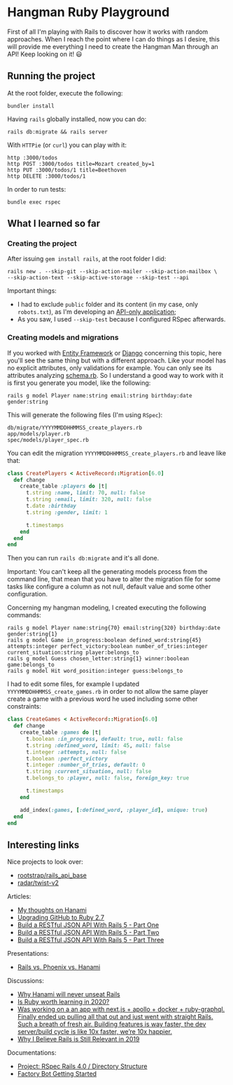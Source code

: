 # Hangman Ruby Playground

First of all I'm playing with Rails to discover how it works with random approaches. When I reach the point where I can do things as I desire, this will provide me everything I need to create the Hangman Man through an API! Keep looking on it! :smiley:

## Running the project

At the root folder, execute the following:

    bundler install
    
Having `rails` globally installed, now you can do:

    rails db:migrate && rails server

With `HTTPie` (or `curl`) you can play with it:

    http :3000/todos
    http POST :3000/todos title=Mozart created_by=1
    http PUT :3000/todos/1 title=Beethoven
    http DELETE :3000/todos/1

In order to run tests:

    bundle exec rspec

## What I learned so far

### Creating the project

After issuing `gem install rails`, at the root folder I did:

    rails new . --skip-git --skip-action-mailer --skip-action-mailbox \
    --skip-action-text --skip-active-storage --skip-test --api

Important things:

- I had to exclude `public` folder and its content (in my case, only `robots.txt`), as I'm developing an [API-only application](https://guides.rubyonrails.org/api_app.html);
- As you saw, I used `--skip-test` because I configured RSpec afterwards.

### Creating models and migrations

If you worked with [Entity Framework](https://docs.microsoft.com/en-us/ef/core/managing-schemas/migrations/?tabs=dotnet-core-cli) or [Django](https://docs.djangoproject.com/en/3.1/topics/migrations/) concerning this topic, here you'll see the same thing but with a different approach. Like your model has no explicit attributes, only validations for example. You can only see its attributes analyzing [schema.rb](/db/schema.rb). So I understand a good way to work with it is first you generate you model, like the following:

    rails g model Player name:string email:string birthday:date gender:string

This will generate the following files (I'm using `RSpec`):

    db/migrate/YYYYMMDDHHMMSS_create_players.rb
    app/models/player.rb
    spec/models/player_spec.rb

You can edit the migration `YYYYMMDDHHMMSS_create_players.rb` and leave like that:

```ruby
class CreatePlayers < ActiveRecord::Migration[6.0]
  def change
    create_table :players do |t|
      t.string :name, limit: 70, null: false
      t.string :email, limit: 320, null: false
      t.date :birthday
      t.string :gender, limit: 1

      t.timestamps
    end
  end
end
```

Then you can run `rails db:migrate` and it's all done.

Important: You can't keep all the generating models process from the command line, that mean that you have to alter the migration file for some tasks like configure a column as not null, default value and some other configuration.


Concerning my hangman modeling, I created executing the following commands:

    rails g model Player name:string{70} email:string{320} birthday:date gender:string{1}
    rails g model Game in_progress:boolean defined_word:string{45} attempts:integer perfect_victory:boolean number_of_tries:integer current_situation:string player:belongs_to
    rails g model Guess chosen_letter:string{1} winner:boolean game:belongs_to
    rails g model Hit word_position:integer guess:belongs_to

I had to edit some files, for example I updated `YYYYMMDDHHMMSS_create_games.rb` in order to not allow the same player create a game with a previous word he used including some other constraints:

```ruby
class CreateGames < ActiveRecord::Migration[6.0]
  def change
    create_table :games do |t|
      t.boolean :in_progress, default: true, null: false
      t.string :defined_word, limit: 45, null: false
      t.integer :attempts, null: false
      t.boolean :perfect_victory
      t.integer :number_of_tries, default: 0
      t.string :current_situation, null: false
      t.belongs_to :player, null: false, foreign_key: true

      t.timestamps
    end

    add_index(:games, [:defined_word, :player_id], unique: true)
  end
end
```

## Interesting links

Nice projects to look over:

- [rootstrap/rails_api_base](https://github.com/rootstrap/rails_api_base)
- [radar/twist-v2](https://github.com/radar/twist-v2)

Articles:

- [My thoughts on Hanami](https://ryanbigg.com/2018/03/my-thoughts-on-hanami)
- [Upgrading GitHub to Ruby 2.7](https://github.blog/2020-08-25-upgrading-github-to-ruby-2-7/)
- [Build a RESTful JSON API With Rails 5 - Part One](https://scotch.io/tutorials/build-a-restful-json-api-with-rails-5-part-one)
- [Build a RESTful JSON API With Rails 5 - Part Two](https://scotch.io/tutorials/build-a-restful-json-api-with-rails-5-part-two)
- [Build a RESTful JSON API With Rails 5 - Part Three](https://scotch.io/tutorials/build-a-restful-json-api-with-rails-5-part-three)


Presentations:

- [Rails vs. Phoenix vs. Hanami](https://speakerdeck.com/wintermeyer/rails-vs-phoenix-vs-hanami)

Discussions:

- [Why Hanami will never unseat Rails](https://news.ycombinator.com/item?id=16551850)
- [Is Ruby worth learning in 2020?](https://www.reddit.com/r/ruby/comments/f1sx71/is_ruby_worth_learning_in_2020/)
- [Was working on a an app with next.js + apollo + docker + ruby-graphql. Finally ended up pulling all that out and just went with straight Rails. Such a breath of fresh air. Building features is way faster, the dev server/build cycle is like 10x faster, we’re 10x happier.
](https://twitter.com/holman/status/1225919360385994753)
- [Why I Believe Rails is Still Relevant in 2019](https://www.reddit.com/r/ruby/comments/ay4yu2/why_i_believe_rails_is_still_relevant_in_2019/)

Documentations:

- [Project: RSpec Rails 4.0 / Directory Structure](https://relishapp.com/rspec/rspec-rails/docs/directory-structure)
- [Factory Bot Getting Started](https://github.com/thoughtbot/factory_bot/blob/master/GETTING_STARTED.md)
